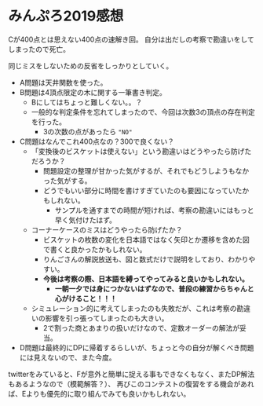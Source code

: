 # みんぷろ2019感想

Cが400点とは思えない400点の速解き回。
自分は出だしの考察で勘違いをしてしまったので死亡。

同じミスをしないための反省をしっかりとしていく。

- A問題は天井関数を使った。
- B問題は4頂点限定の木に関する一筆書き判定。
  - Bにしてはちょっと難しくない。。？
  - 一般的な判定条件を忘れてしまったので、今回は次数3の頂点の存在判定を行った。
    - 3の次数の点があったら `"NO"`
- C問題はなんでこれ400点なの？300で良くない？
  - 「変換後のビスケットは使えない」という勘違いはどうやったら防げただろうか？
    - 問題設定の整理が甘かった気がするが、それでもどうしようもなかった気がする。
    - どうでもいい部分に時間を書けすぎていたのも要因になっていたかもしれない。
      - サンプルを通すまでの時間が短ければ、考察の勘違いにはもっと早く気付けたはず。
  - コーナーケースのミスはどうやったら防げたか？
    - ビスケットの枚数の変化を日本語ではなく矢印とか遷移を含めた図で書くと良かったかもしれない。
    - りんごさんの解説放送も、図と数式だけで説明をしており、わかりやすい。
    - **今後は考察の際、日本語を縛ってやってみると良いかもしれない。**
      - **一朝一夕では身につかないはずなので、普段の練習からちゃんと心がけること！！！**
  - シミュレーション的に考えてしまったのも失敗だが、これは考察の勘違いの影響を引っ張ってしまったのも大きい。
    - 2で割った商とあまりの扱いだけなので、定数オーダーの解法が妥当。
- D問題は最終的にDPに帰着するらしいが、ちょっと今の自分が解くべき問題には見えないので、また今度。

twitterをみていると、Fが意外と簡単に捉える事もできなくもなく、またDP解法もあるようなので（模範解答？）、
再びこのコンテストの復習をする機会があれば、Eよりも優先的に取り組んでみても良いかもしれない。

